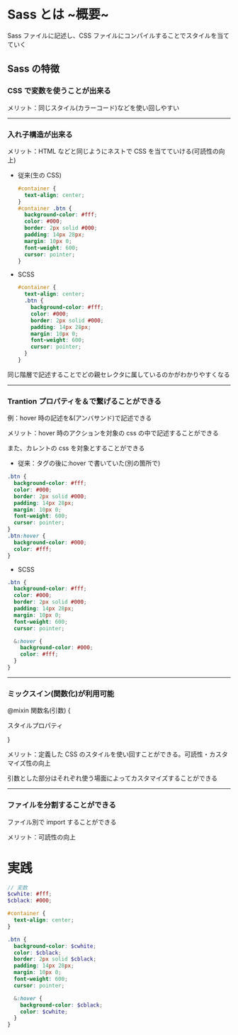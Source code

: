 # Sass とは ~概要~

Sass ファイルに記述し、CSS ファイルにコンパイルすることでスタイルを当てていく

## Sass の特徴

### CSS で変数を使うことが出来る

メリット：同じスタイル(カラーコード)などを使い回しやすい

---

### 入れ子構造が出来る

メリット：HTML などと同じようにネストで CSS を当てていける(可読性の向上)

- 従来(生の CSS)
  ```css
  #container {
    text-align: center;
  }
  #container .btn {
    background-color: #fff;
    color: #000;
    border: 2px solid #000;
    padding: 14px 28px;
    margin: 10px 0;
    font-weight: 600;
    cursor: pointer;
  }
  ```
- SCSS
  ```scss
  #container {
    text-align: center;
    .btn {
      background-color: #fff;
      color: #000;
      border: 2px solid #000;
      padding: 14px 28px;
      margin: 10px 0;
      font-weight: 600;
      cursor: pointer;
    }
  }
  ```

同じ階層で記述することでどの親セレクタに属しているのかがわかりやすくなる

---

### Trantion プロパティを＆で繋げることができる

例：hover 時の記述を&(アンバサンド)で記述できる

メリット：hover 時のアクションを対象の css の中で記述することができる

また、カレントの css を対象とすることができる

- 従来：タグの後に:hover で書いていた(別の箇所で)

```css
.btn {
  background-color: #fff;
  color: #000;
  border: 2px solid #000;
  padding: 14px 28px;
  margin: 10px 0;
  font-weight: 600;
  cursor: pointer;
}
.btn:hover {
  background-color: #000;
  color: #fff;
}
```

- SCSS

```scss
.btn {
  background-color: #fff;
  color: #000;
  border: 2px solid #000;
  padding: 14px 28px;
  margin: 10px 0;
  font-weight: 600;
  cursor: pointer;

  &:hover {
    background-color: #000;
    color: #fff;
  }
}
```

---

### ミックスイン(関数化)が利用可能

@mixin 関数名(引数) {

スタイルプロパティ

}

メリット：定義した CSS のスタイルを使い回すことができる。可読性・カスタマイズ性の向上

引数とした部分はそれぞれ使う場面によってカスタマイズすることができる

---

### ファイルを分割することができる

ファイル別で import することができる

メリット：可読性の向上

# 実践

```scss
// 変数
$cwhite: #fff;
$cblack: #000;

#container {
  text-align: center;
}

.btn {
  background-color: $cwhite;
  color: $cblack;
  border: 2px solid $cblack;
  padding: 14px 28px;
  margin: 10px 0;
  font-weight: 600;
  cursor: pointer;

  &:hover {
    background-color: $cblack;
    color: $cwhite;
  }
}
```
